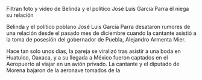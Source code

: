 Filtran foto y video de Belinda y el político José Luis García Parra él niega su relación

Belinda y el político poblano José Luis García Parra desataron rumores de una relación desde el pasado mes de diciembre cuando la cantante asistió a la toma de posesión del gobernador de Puebla, Alejandro Armenta Mier.

Hace tan solo unos días, la pareja se viralizó tras asistir a una boda en Huatulco, Oaxaca, y a su llegada a México fueron captados en el Aeropuerto al viajar en un avión privado. La cantante y el diputado de Morena bajaron de la aeronave tomados de la
